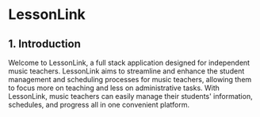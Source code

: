 # LessonLink

## 1. Introduction
Welcome to LessonLink, a full stack application designed for independent music teachers. LessonLink aims to streamline and enhance the student management and scheduling processes for music teachers, allowing them to focus more on teaching and less on administrative tasks. With LessonLink, music teachers can easily manage their students' information, schedules, and progress all in one convenient platform.
